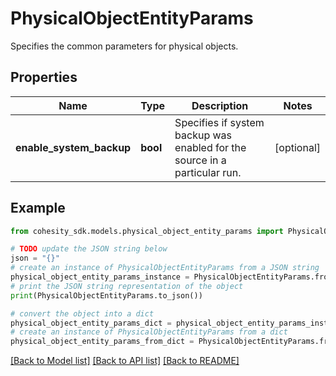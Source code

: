 # PhysicalObjectEntityParams

Specifies the common parameters for physical objects.

## Properties

Name | Type | Description | Notes
------------ | ------------- | ------------- | -------------
**enable_system_backup** | **bool** | Specifies if system backup was enabled for the source in a particular run. | [optional] 

## Example

```python
from cohesity_sdk.models.physical_object_entity_params import PhysicalObjectEntityParams

# TODO update the JSON string below
json = "{}"
# create an instance of PhysicalObjectEntityParams from a JSON string
physical_object_entity_params_instance = PhysicalObjectEntityParams.from_json(json)
# print the JSON string representation of the object
print(PhysicalObjectEntityParams.to_json())

# convert the object into a dict
physical_object_entity_params_dict = physical_object_entity_params_instance.to_dict()
# create an instance of PhysicalObjectEntityParams from a dict
physical_object_entity_params_from_dict = PhysicalObjectEntityParams.from_dict(physical_object_entity_params_dict)
```
[[Back to Model list]](../README.md#documentation-for-models) [[Back to API list]](../README.md#documentation-for-api-endpoints) [[Back to README]](../README.md)


